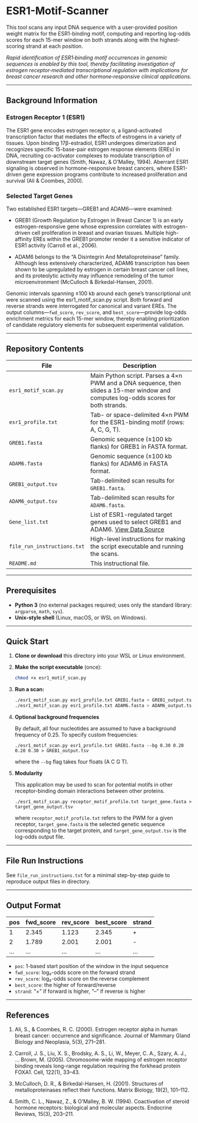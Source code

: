 # ESR1-Motif-Scanner

This tool scans any input DNA sequence with a user-provided position weight matrix for the ESR1-binding motif, computing and reporting log-odds scores for each 15-mer window on both strands along with the highest-scoring strand at each position.

_Rapid identification of ESR1‐binding motif occurrences in genomic sequences is enabled by this tool, thereby facilitating investigation of estrogen receptor‐mediated transcriptional regulation with implications for breast cancer research and other hormone‐responsive clinical applications._

---

## Background Information
### Estrogen Receptor 1 (ESR1)

The ESR1 gene encodes estrogen receptor α, a ligand-activated transcription factor that mediates the effects of estrogens in a variety of tissues. Upon binding 17β-estradiol, ESR1 undergoes dimerization and recognizes specific 15-base-pair estrogen response elements (EREs) in DNA, recruiting co-activator complexes to modulate transcription of downstream target genes (Smith, Nawaz, & O’Malley, 1994). Aberrant ESR1 signaling is observed in hormone-responsive breast cancers, where ESR1-driven gene expression programs contribute to increased proliferation and survival (Ali & Coombes, 2000).

### Selected Target Genes
Two established ESR1 targets—GREB1 and ADAM6—were examined:

- GREB1 (Growth Regulation by Estrogen in Breast Cancer 1) is an early estrogen-responsive gene whose expression correlates with estrogen-driven cell proliferation in breast and ovarian tissues. Multiple high-affinity EREs within the GREB1 promoter render it a sensitive indicator of ESR1 activity (Carroll et al., 2006).

- ADAM6 belongs to the “A Disintegrin And Metalloproteinase” family. Although less extensively characterized, ADAM6 transcription has been shown to be upregulated by estrogen in certain breast cancer cell lines, and its proteolytic activity may influence remodeling of the tumor microenvironment (McCulloch & Birkedal-Hansen, 2001).

Genomic intervals spanning ±100 kb around each gene’s transcriptional unit were scanned using the esr1_motif_scan.py script. Both forward and reverse strands were interrogated for canonical and variant EREs. The output columns—`fwd_score`, `rev_score`, and `best_score`—provide log-odds enrichment metrics for each 15-mer window, thereby enabling prioritization of candidate regulatory elements for subsequent experimental validation.

---

## Repository Contents

| File                      | Description                                                                                 |
|---------------------------|---------------------------------------------------------------------------------------------|
| `esr1_motif_scan.py`      | Main Python script. Parses a 4×n PWM and a DNA sequence, then slides a 15-mer window and computes log-odds scores for both strands. |
| `esr1_profile.txt`        | Tab- or space-delimited 4×n PWM for the ESR1-binding motif (rows: A, C, G, T).              |
| `GREB1.fasta`             | Genomic sequence (±100 kb flanks) for GREB1 in FASTA format.                                 |
| `ADAM6.fasta`             | Genomic sequence (±100 kb flanks) for ADAM6 in FASTA format.                                 |
| `GREB1_output.tsv`        | Tab-delimited scan results for `GREB1.fasta`.                                               |
| `ADAM6_output.tsv`        | Tab-delimited scan results for `ADAM6.fasta`.                                               |
| `Gene_list.txt`           | List of ESR1-regulated target genes used to select GREB1 and ADAM6. [View Data Source](https://www.genecards.org/cgi-bin/carddisp.pl?gene=ESR1)|
| `file_run_instructions.txt` | High-level instructions for making the script executable and running the scans.             |
| `README.md` | This instructional file.             |

---

## Prerequisites

- **Python 3** (no external packages required; uses only the standard library: `argparse`, `math`, `sys`).
- **Unix-style shell** (Linux, macOS, or WSL on Windows).

---

## Quick Start

1. **Clone or download** this directory into your WSL or Linux environment.

2. **Make the script executable** (once):
   ```bash
   chmod +x esr1_motif_scan.py
3. **Run a scan:**
   ```bash
   ./esr1_motif_scan.py esr1_profile.txt GREB1.fasta > GREB1_output.tsv
   ./esr1_motif_scan.py esr1_profile.txt ADAM6.fasta > ADAM6_output.tsv
4. **Optional background frequencies**
   
   By default, all four nucleotides are assumed to have a background frequency of 0.25. To specify custom frequencies:
   
       ./esr1_motif_scan.py esr1_profile.txt GREB1.fasta --bg 0.30 0.20 0.20 0.30 > GREB1_output.tsv
   where the `--bg` flag takes four floats (A C G T).
5. **Modularity**

   This application may be used to scan for potential motifs in other receptor-binding domain interactions between other proteins. 

       ./esr1_motif_scan.py receptor_motif_profile.txt target_gene.fasta > target_gene_output.tsv
   
   where `receptor_motif_profile.txt` refers to the PWM for a given receptor, `target_gene.fasta` is the selected genetic sequence corresponding to the target protein, and `target_gene_output.tsv` is the log-odds output file.
---

## File Run Instructions
See `file_run_instructions.txt` for a minimal step-by-step guide to reproduce output files in directory.

---

## Output Format
| pos | fwd_score | rev_score | best_score | strand |
|-----|-----------|-----------|------------|--------|
| 1   | 2.345     | 1.123     | 2.345      | +      |
| 2   | 1.789     | 2.001     | 2.001      | -      |
| …   | …         | …         | …          | …      |

- `pos`: 1-based start position of the window in the input sequence
- `fwd_score`: log₂-odds score on the forward strand
- `rev_score`: log₂-odds score on the reverse complement
- `best_score`: the higher of forward/reverse
- `strand`: “+” if forward is higher, “–” if reverse is higher

---

## References

1. Ali, S., & Coombes, R. C. (2000). Estrogen receptor alpha in human breast cancer: occurrence and significance. Journal of Mammary Gland Biology and Neoplasia, 5(3), 271–281.

2. Carroll, J. S., Liu, X. S., Brodsky, A. S., Li, W., Meyer, C. A., Szary, A. J., … Brown, M. (2005). Chromosome-wide mapping of estrogen receptor binding reveals long-range regulation requiring the forkhead protein FOXA1. Cell, 122(1), 33–43.

3. McCulloch, D. R., & Birkedal-Hansen, H. (2001). Structures of metalloproteinases reflect their functions. Matrix Biology, 19(2), 101–112.

4. Smith, C. L., Nawaz, Z., & O’Malley, B. W. (1994). Coactivation of steroid hormone receptors: biological and molecular aspects. Endocrine Reviews, 15(3), 203–211.








